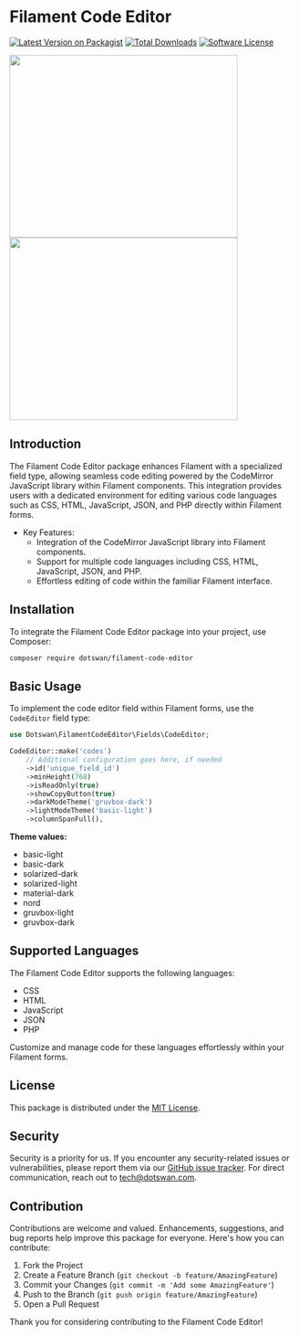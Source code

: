 # Filament Code Editor

[![Latest Version on Packagist][ico-version]][link-packagist]
[![Total Downloads][ico-downloads]][link-downloads]
[![Software License][ico-license]][link-license]


<img src="https://github.com/dotswan/filament-code-editor/assets/20874565/f814ec5f-5d73-4331-a669-25d50cfdc444" width="400" height="320">

<img src="https://github.com/dotswan/filament-code-editor/assets/20874565/df6608c9-2088-4d78-8a94-a814ba873c6b" width="400" height="320">

## Introduction

The Filament Code Editor package enhances Filament with a specialized field type, allowing seamless code editing powered by the CodeMirror JavaScript library within Filament components. This integration provides users with a dedicated environment for editing various code languages such as CSS, HTML, JavaScript, JSON, and PHP directly within Filament forms.

* Key Features:
  * Integration of the CodeMirror JavaScript library into Filament components.
  * Support for multiple code languages including CSS, HTML, JavaScript, JSON, and PHP.
  * Effortless editing of code within the familiar Filament interface.

## Installation

To integrate the Filament Code Editor package into your project, use Composer:

```bash
composer require dotswan/filament-code-editor
```

## Basic Usage

To implement the code editor field within Filament forms, use the `CodeEditor` field type:

```php
use Dotswan\FilamentCodeEditor\Fields\CodeEditor;

CodeEditor::make('codes')
    // Additional configuration goes here, if needed
    ->id('unique_field_id')
    ->minHeight(768)
    ->isReadOnly(true)
    ->showCopyButton(true)
    ->darkModeTheme('gruvbox-dark')
    ->lightModeTheme('basic-light')
    ->columnSpanFull(),
```

**Theme values:**
 - basic-light
 - basic-dark
 - solarized-dark
 - solarized-light
 - material-dark
 - nord
 - gruvbox-light
 - gruvbox-dark

## Supported Languages

The Filament Code Editor supports the following languages:

* CSS
* HTML
* JavaScript
* JSON
* PHP

Customize and manage code for these languages effortlessly within your Filament forms.

## License

This package is distributed under the [MIT License](link-to-your-license).

## Security

Security is a priority for us. If you encounter any security-related issues or vulnerabilities, please report them via our [GitHub issue tracker][link-github-issue]. For direct communication, reach out to [tech@dotswan.com](mailto:tech@dotswan.com).

## Contribution

Contributions are welcome and valued. Enhancements, suggestions, and bug reports help improve this package for everyone. Here's how you can contribute:

1. Fork the Project
2. Create a Feature Branch (`git checkout -b feature/AmazingFeature`)
3. Commit your Changes (`git commit -m 'Add some AmazingFeature'`)
4. Push to the Branch (`git push origin feature/AmazingFeature`)
5. Open a Pull Request

Thank you for considering contributing to the Filament Code Editor!

[ico-version]: https://img.shields.io/packagist/v/dotswan/filament-code-editor.svg?style=flat-square
[ico-license]: https://img.shields.io/badge/license-MIT-brightgreen.svg?style=flat-square
[ico-downloads]: https://img.shields.io/packagist/dt/dotswan/filament-code-editor.svg?style=flat-square

[link-packagist]: https://packagist.org/packages/dotswan/filament-code-editor
[link-license]: https://github.com/dotswan/filament-code-editor/blob/master/LICENSE.md
[link-downloads]: https://packagist.org/packages/dotswan/filament-code-editor
[link-github-issue]: https://github.com/dotswan/filament-code-editor/issues
